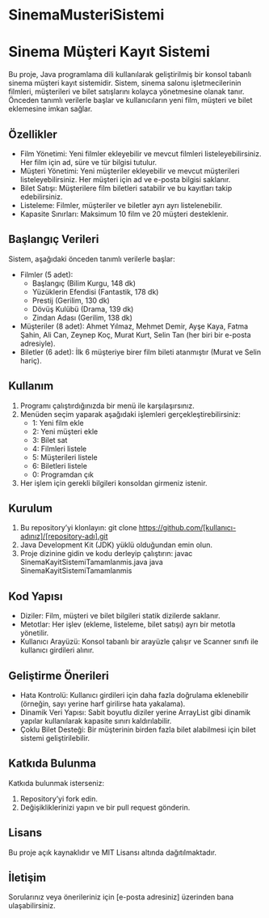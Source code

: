 # SinemaMusteriSistemi

# Sinema Müşteri Kayıt Sistemi

Bu proje, Java programlama dili kullanılarak geliştirilmiş bir konsol tabanlı sinema müşteri kayıt sistemidir. Sistem, sinema salonu işletmecilerinin filmleri, müşterileri ve bilet satışlarını kolayca yönetmesine olanak tanır. Önceden tanımlı verilerle başlar ve kullanıcıların yeni film, müşteri ve bilet eklemesine imkan sağlar.

## Özellikler
- Film Yönetimi: Yeni filmler ekleyebilir ve mevcut filmleri listeleyebilirsiniz. Her film için ad, süre ve tür bilgisi tutulur.
- Müşteri Yönetimi: Yeni müşteriler ekleyebilir ve mevcut müşterileri listeleyebilirsiniz. Her müşteri için ad ve e-posta bilgisi saklanır.
- Bilet Satışı: Müşterilere film biletleri satabilir ve bu kayıtları takip edebilirsiniz.
- Listeleme: Filmler, müşteriler ve biletler ayrı ayrı listelenebilir.
- Kapasite Sınırları: Maksimum 10 film ve 20 müşteri desteklenir.

## Başlangıç Verileri
Sistem, aşağıdaki önceden tanımlı verilerle başlar:
- Filmler (5 adet): 
  - Başlangıç (Bilim Kurgu, 148 dk)
  - Yüzüklerin Efendisi (Fantastik, 178 dk)
  - Prestij (Gerilim, 130 dk)
  - Dövüş Kulübü (Drama, 139 dk)
  - Zindan Adası (Gerilim, 138 dk)
- Müşteriler (8 adet): Ahmet Yılmaz, Mehmet Demir, Ayşe Kaya, Fatma Şahin, Ali Can, Zeynep Koç, Murat Kurt, Selin Tan (her biri bir e-posta adresiyle).
- Biletler (6 adet): İlk 6 müşteriye birer film bileti atanmıştır (Murat ve Selin hariç).

## Kullanım
1. Programı çalıştırdığınızda bir menü ile karşılaşırsınız.
2. Menüden seçim yaparak aşağıdaki işlemleri gerçekleştirebilirsiniz:
   - 1: Yeni film ekle
   - 2: Yeni müşteri ekle
   - 3: Bilet sat
   - 4: Filmleri listele
   - 5: Müşterileri listele
   - 6: Biletleri listele
   - 0: Programdan çık
3. Her işlem için gerekli bilgileri konsoldan girmeniz istenir.

## Kurulum
1. Bu repository’yi klonlayın:
   git clone https://github.com/[kullanıcı-adınız]/[repository-adı].git
2. Java Development Kit (JDK) yüklü olduğundan emin olun.
3. Proje dizinine gidin ve kodu derleyip çalıştırın:
   javac SinemaKayitSistemiTamamlanmis.java
   java SinemaKayitSistemiTamamlanmis

## Kod Yapısı
- Diziler: Film, müşteri ve bilet bilgileri statik dizilerde saklanır.
- Metotlar: Her işlev (ekleme, listeleme, bilet satışı) ayrı bir metotla yönetilir.
- Kullanıcı Arayüzü: Konsol tabanlı bir arayüzle çalışır ve Scanner sınıfı ile kullanıcı girdileri alınır.

## Geliştirme Önerileri
- Hata Kontrolü: Kullanıcı girdileri için daha fazla doğrulama eklenebilir (örneğin, sayı yerine harf girilirse hata yakalama).
- Dinamik Veri Yapısı: Sabit boyutlu diziler yerine ArrayList gibi dinamik yapılar kullanılarak kapasite sınırı kaldırılabilir.
- Çoklu Bilet Desteği: Bir müşterinin birden fazla bilet alabilmesi için bilet sistemi geliştirilebilir.

## Katkıda Bulunma
Katkıda bulunmak isterseniz:
1. Repository’yi fork edin.
2. Değişikliklerinizi yapın ve bir pull request gönderin.

## Lisans
Bu proje açık kaynaklıdır ve MIT Lisansı altında dağıtılmaktadır.

## İletişim
Sorularınız veya önerileriniz için [e-posta adresiniz] üzerinden bana ulaşabilirsiniz.
